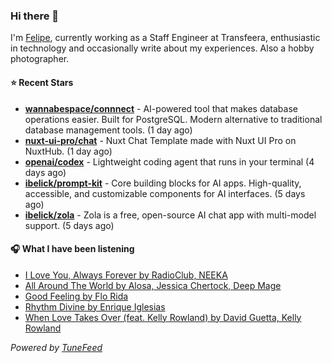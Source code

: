 ### Hi there 👋

I'm [Felipe](https://felipevm.com), currently working as a Staff Engineer at Transfeera, enthusiastic in technology and occasionally write about my experiences. Also a hobby photographer.

#### ⭐ Recent Stars
- **[wannabespace/connnect](https://github.com/wannabespace/connnect)** - AI-powered tool that makes database operations easier. Built for PostgreSQL. Modern alternative to traditional database management tools. (1 day ago)
- **[nuxt-ui-pro/chat](https://github.com/nuxt-ui-pro/chat)** - Nuxt Chat Template made with Nuxt UI Pro on NuxtHub. (1 day ago)
- **[openai/codex](https://github.com/openai/codex)** - Lightweight coding agent that runs in your terminal (4 days ago)
- **[ibelick/prompt-kit](https://github.com/ibelick/prompt-kit)** - Core building blocks for AI apps.  High-quality, accessible, and customizable components for AI interfaces. (5 days ago)
- **[ibelick/zola](https://github.com/ibelick/zola)** - Zola is a free, open-source AI chat app with multi-model support. (5 days ago)

#### 🎧 What I have been listening
- [I Love You, Always Forever by RadioClub, NEEKA](https://open.spotify.com/track/5pCj2jYkId4bVp3JssibLN)
- [All Around The World by Alosa, Jessica Chertock, Deep Mage](https://open.spotify.com/track/5KDdVT6W8rPt68kvEzZzA4)
- [Good Feeling by Flo Rida](https://open.spotify.com/track/2LEF1A8DOZ9wRYikWgVlZ8)
- [Rhythm Divine by Enrique Iglesias](https://open.spotify.com/track/4XifD1V0kWoG4WwsXTwS3y)
- [When Love Takes Over (feat. Kelly Rowland) by David Guetta, Kelly Rowland](https://open.spotify.com/track/619bJQ9uDi8dnXzLebFI7y)

_Powered by [TuneFeed](https://tunefeed.app?ref=github.com)_
